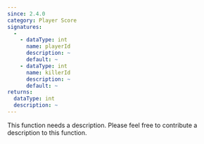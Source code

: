 ```yaml
---
since: 2.4.0
category: Player Score
signatures:
  -
    - dataType: int
      name: playerId
      description: ~
      default: ~
    - dataType: int
      name: killerId
      description: ~
      default: ~
returns:
  dataType: int
  description: ~
---
```


This function needs a description. Please feel free to contribute a description to this function.
